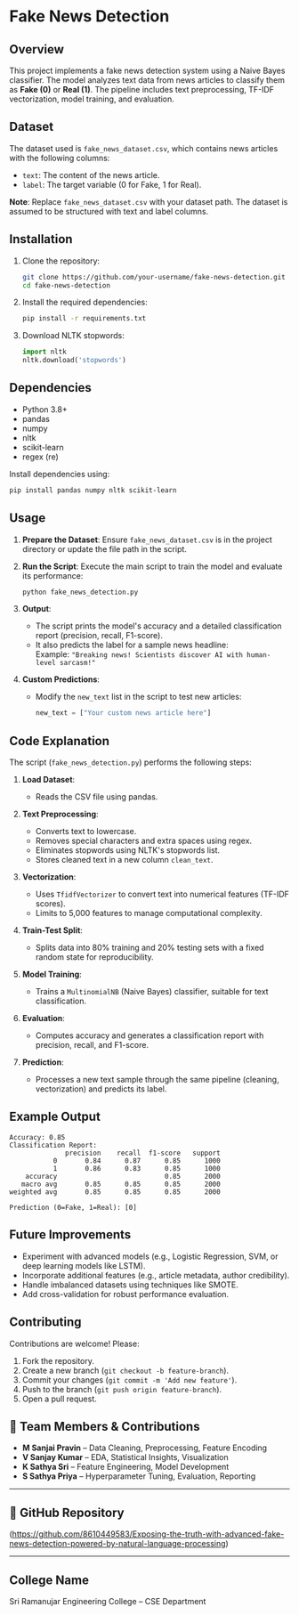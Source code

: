 # Fake News Detection

## Overview
This project implements a fake news detection system using a Naive Bayes classifier. The model analyzes text data from news articles to classify them as **Fake (0)** or **Real (1)**. The pipeline includes text preprocessing, TF-IDF vectorization, model training, and evaluation.

## Dataset
The dataset used is `fake_news_dataset.csv`, which contains news articles with the following columns:
- `text`: The content of the news article.
- `label`: The target variable (0 for Fake, 1 for Real).

**Note**: Replace `fake_news_dataset.csv` with your dataset path. The dataset is assumed to be structured with text and label columns.

## Installation
1. Clone the repository:
   ```bash
   git clone https://github.com/your-username/fake-news-detection.git
   cd fake-news-detection
   ```

2. Install the required dependencies:
   ```bash
   pip install -r requirements.txt
   ```

3. Download NLTK stopwords:
   ```python
   import nltk
   nltk.download('stopwords')
   ```

## Dependencies
- Python 3.8+
- pandas
- numpy
- nltk
- scikit-learn
- regex (re)

Install dependencies using:
```bash
pip install pandas numpy nltk scikit-learn
```

## Usage
1. **Prepare the Dataset**: Ensure `fake_news_dataset.csv` is in the project directory or update the file path in the script.

2. **Run the Script**: Execute the main script to train the model and evaluate its performance:
   ```bash
   python fake_news_detection.py
   ```

3. **Output**:
   - The script prints the model's accuracy and a detailed classification report (precision, recall, F1-score).
   - It also predicts the label for a sample news headline:  
     Example: `"Breaking news! Scientists discover AI with human-level sarcasm!"`

4. **Custom Predictions**:
   - Modify the `new_text` list in the script to test new articles:
     ```python
     new_text = ["Your custom news article here"]
     ```

## Code Explanation
The script (`fake_news_detection.py`) performs the following steps:

1. **Load Dataset**:
   - Reads the CSV file using pandas.

2. **Text Preprocessing**:
   - Converts text to lowercase.
   - Removes special characters and extra spaces using regex.
   - Eliminates stopwords using NLTK's stopwords list.
   - Stores cleaned text in a new column `clean_text`.

3. **Vectorization**:
   - Uses `TfidfVectorizer` to convert text into numerical features (TF-IDF scores).
   - Limits to 5,000 features to manage computational complexity.

4. **Train-Test Split**:
   - Splits data into 80% training and 20% testing sets with a fixed random state for reproducibility.

5. **Model Training**:
   - Trains a `MultinomialNB` (Naive Bayes) classifier, suitable for text classification.

6. **Evaluation**:
   - Computes accuracy and generates a classification report with precision, recall, and F1-score.

7. **Prediction**:
   - Processes a new text sample through the same pipeline (cleaning, vectorization) and predicts its label.

## Example Output
```plaintext
Accuracy: 0.85
Classification Report:
              precision    recall  f1-score   support
           0       0.84      0.87      0.85      1000
           1       0.86      0.83      0.85      1000
    accuracy                           0.85      2000
   macro avg       0.85      0.85      0.85      2000
weighted avg       0.85      0.85      0.85      2000

Prediction (0=Fake, 1=Real): [0]
```

## Future Improvements
- Experiment with advanced models (e.g., Logistic Regression, SVM, or deep learning models like LSTM).
- Incorporate additional features (e.g., article metadata, author credibility).
- Handle imbalanced datasets using techniques like SMOTE.
- Add cross-validation for robust performance evaluation.

## Contributing
Contributions are welcome! Please:
1. Fork the repository.
2. Create a new branch (`git checkout -b feature-branch`).
3. Commit your changes (`git commit -m 'Add new feature'`).
4. Push to the branch (`git push origin feature-branch`).
5. Open a pull request.


## 👥 Team Members & Contributions

- **M Sanjai Pravin** – Data Cleaning, Preprocessing, Feature Encoding  
- **V Sanjay Kumar** – EDA, Statistical Insights, Visualization  
- **K Sathya Sri** – Feature Engineering, Model Development  
- **S Sathya Priya** – Hyperparameter Tuning, Evaluation, Reporting

---

## 🔗 GitHub Repository

(https://github.com/8610449583/Exposing-the-truth-with-advanced-fake-news-detection-powered-by-natural-language-processing)

---

## College Name
Sri Ramanujar Engineering College – CSE Department  
